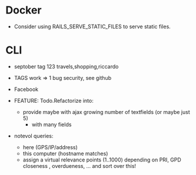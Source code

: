 
Docker
======

* Consider using RAILS_SERVE_STATIC_FILES to serve static files.


CLI
===

* septober tag 123 travels,shopping,riccardo
* TAGS work => 1 bug security, see github
* Facebook
* FEATURE: Todo.Refactorize into:
  - provide maybe with ajax growing number of textfields (or maybe just 5)
	- with many fields

* notevol queries:
  - here (GPS/IP/address)
  - this computer (hostname matches)
  - assign a virtual relevance points (1..1000) depending on PRI, GPD closeness , overdueness, ... and sort over this!
